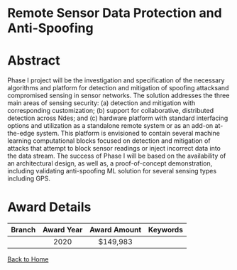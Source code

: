 
Remote Sensor Data Protection and Anti-Spoofing
===============================================

# Abstract


Phase I project will be the investigation and specification of the necessary algorithms and platform for detection and mitigation of spoofing attacksand compromised sensing in sensor networks. The solution addresses the three main areas of sensing security: (a) detection and mitigation with corresponding customization; (b) support for collaborative, distributed detection across Ndes; and (c) hardware platform with standard interfacing options and utilization as a standalone remote system or as an add-on at-the-edge system. This platform is envisioned to contain several machine learning computational blocks focused on detection and mitigation of attacks that attempt to block sensor readings or inject incorrect data into the data stream. The success of Phase I will be based on the availability of an architectural design, as well as, a proof-of-concept demonstration, including validating anti-spoofing ML solution for several sensing types including GPS.  

# Award Details

|Branch|Award Year|Award Amount|Keywords|
| :---: | :---: | :---: | :---: |
||2020|$149,983||
  
  


[Back to Home](https://github.com/chrischow/dod_sbir_awards#596)